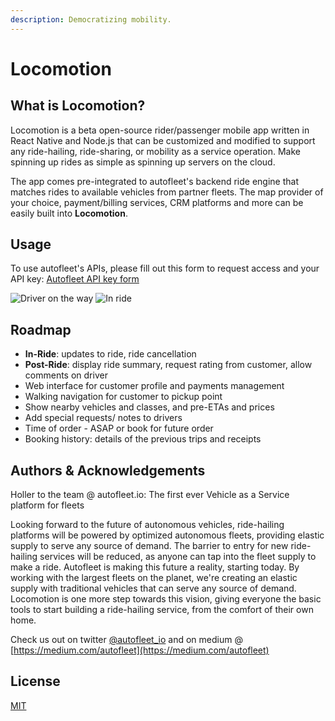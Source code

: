 ```yaml
---
description: Democratizing mobility.
---
```


# Locomotion

## What is Locomotion?

Locomotion is a beta open-source rider/passenger mobile app written in React Native and Node.js that can be customized and modified to support any ride-hailing, ride-sharing, or mobility as a service operation. Make spinning up rides as simple as spinning up servers on the cloud.

The app comes pre-integrated to autofleet's backend ride engine that matches rides to available vehicles from partner fleets. The map provider of your choice, payment/billing services, CRM platforms and more can be easily built into **Locomotion**.

## Usage

To use autofleet's APIs, please fill out this form to request access and your API key: [Autofleet API key form](https://forms.gle/fJKS7Hu29S9BXkdL8)

![Driver on the way](https://www.pastepic.xyz/images/2019/07/17/Screen-Shot-2019-07-17-at-3.57.44-PMccdea7e3ec520a1f.png) ![In ride](https://www.pastepic.xyz/images/2019/07/17/Screen-Shot-2019-07-17-at-3.57.04-PM0543753da337fa33.png)

## Roadmap

* **In-Ride**: updates to ride, ride cancellation 
* **Post-Ride**: display ride summary, request rating from customer, allow comments on driver
* Web interface for customer profile and payments management
* Walking navigation for customer to pickup point
* Show nearby vehicles and classes, and pre-ETAs and prices
* Add special requests/ notes to drivers
* Time of order - ASAP or book for future order
* Booking history: details of the previous trips and receipts

## Authors & Acknowledgements

Holler to the team @ autofleet.io: The first ever Vehicle as a Service platform for fleets

Looking forward to the future of autonomous vehicles, ride-hailing platforms will be powered by optimized autonomous fleets, providing elastic supply to serve any source of demand. The barrier to entry for new ride-hailing services will be reduced, as anyone can tap into the fleet supply to make a ride. Autofleet is making this future a reality, starting today. By working with the largest fleets on the planet, we're creating an elastic supply with traditional vehicles that can serve any source of demand. Locomotion is one more step towards this vision, giving everyone the basic tools to start building a ride-hailing service, from the comfort of their own home.

Check us out on twitter [@autofleet\_io](https://twitter.com/autofleet_io) and on medium @ [https://medium.com/autofleet](https://medium.com/autofleet)

## License

[MIT](https://choosealicense.com/licenses/mit/)

